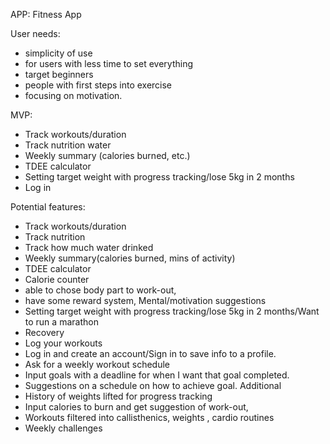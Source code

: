 APP: Fitness App

User needs: 
- simplicity of use
- for users with less time to set everything
- target beginners
- people with first steps into exercise
- focusing on motivation.

MVP:
- Track workouts/duration
- Track nutrition water
- Weekly summary (calories burned, etc.)
- TDEE calculator
- Setting target weight with progress tracking/lose 5kg in 2 months
- Log in



Potential features:
- Track workouts/duration
- Track nutrition
- Track how much water drinked
- Weekly summary(calories burned, mins of activity)
- TDEE calculator
- Calorie counter
- able to chose body part to work-out,
- have some reward system, Mental/motivation suggestions 
- Setting target weight with progress tracking/lose 5kg in 2 months/Want to run a marathon
- Recovery
- Log your workouts
- Log in and create an account/Sign in to save info to a profile.
- Ask for a weekly workout schedule 
- Input goals with a deadline for when I want that goal completed.
- Suggestions on a schedule on how to achieve goal.
Additional
- History of weights lifted for progress tracking
- Input calories to burn and get suggestion of work-out,
- Workouts filtered into callisthenics, weights , cardio routines
- Weekly challenges